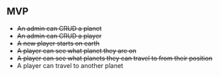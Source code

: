 ## MVP

* ~~An admin can CRUD a planet~~
* ~~An admin can CRUD a player~~
* ~~A new player starts on earth~~
* ~~A player can see what planet they are on~~
* ~~A player can see what planets they can travel to from their position~~
* A player can travel to another planet
